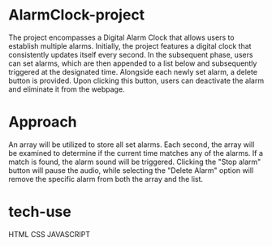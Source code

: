 # AlarmClock-project
The project encompasses a Digital Alarm Clock that allows users to establish multiple alarms. Initially, the project features a digital clock that consistently updates itself every second. In the subsequent phase, users can set alarms, which are then appended to a list below and subsequently triggered at the designated time. Alongside each newly set alarm, a delete button is provided. Upon clicking this button, users can deactivate the alarm and eliminate it from the webpage.

# Approach
An array will be utilized to store all set alarms. Each second, the array will be examined to determine if the current time matches any of the alarms. If a match is found, the alarm sound will be triggered. Clicking the "Stop alarm" button will pause the audio, while selecting the "Delete Alarm" option will remove the specific alarm from both the array and the list.
# tech-use
HTML CSS JAVASCRIPT
